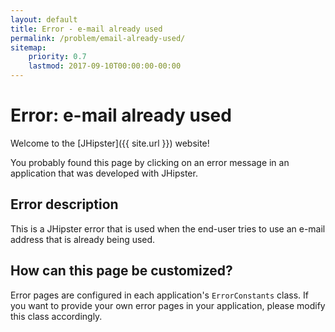 ```yaml
---
layout: default
title: Error - e-mail already used
permalink: /problem/email-already-used/
sitemap:
    priority: 0.7
    lastmod: 2017-09-10T00:00:00-00:00
---
```


# <i class="fa fa-warning"></i> Error: e-mail already used

Welcome to the [JHipster]({{ site.url }}) website!

You probably found this page by clicking on an error message in an application that was developed with JHipster.

## Error description

This is a JHipster error that is used when the end-user tries to use an e-mail address that is already being used.

## How can this page be customized?

Error pages are configured in each application's `ErrorConstants` class. If you want to provide your own error pages in your application, please modify this class accordingly.

<br><br><br><br><br><br><br><br><br><br><br><br><br>
